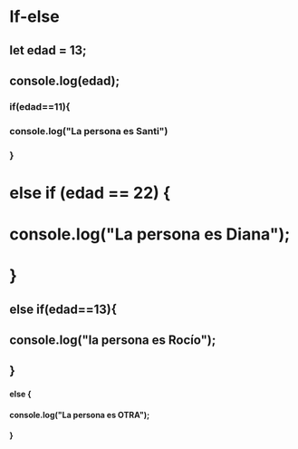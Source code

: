 # If-else
## let edad = 13;
## console.log(edad);
### if(edad==11){
###   console.log("La persona es Santi")
### }
# else if (edad == 22) {
  # console.log("La persona es Diana");
# }
## else if(edad==13){
  ##  console.log("la persona es Rocío");
## }
#### else {
 #### console.log("La persona es OTRA");
#### }
